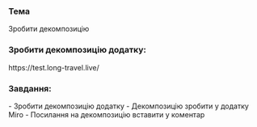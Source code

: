 <h3>Тема</h3>
Зробити декомпозицію


<h3>Зробити декомпозицію додатку:</h3>
https://test.long-travel.live/


<h3>Завдання:</h3>
- Зробити декомпозицію додатку
- Декомпозицію зробити у додатку Miro
- Посилання на декомпозицію вставити у коментар
